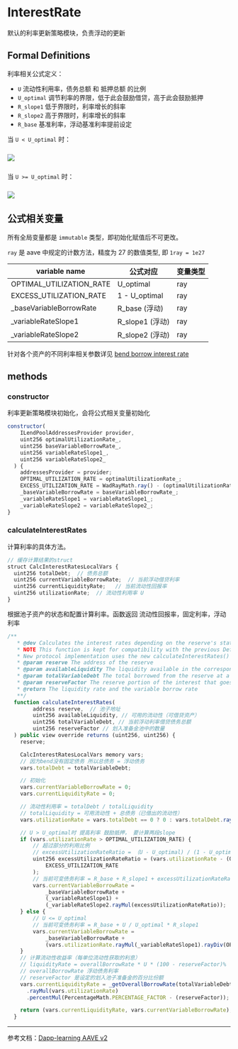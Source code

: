 # InterestRate

默认的利率更新策略模块，负责浮动的更新

## Formal Definitions

利率相关公式定义：

- `U` 流动性利用率，债务总额 和 抵押总额 的比例
- `U_optimal` 调节利率的界限，低于此会鼓励借贷，高于此会鼓励抵押
- `R_slope1` 低于界限时，利率增长的斜率
- `R_slope2` 高于界限时，利率增长的斜率
- `R_base` 基准利率，浮动基准利率提前设定

当 `U < U_optimal` 时：

<!-- $R_{t}=R_{base}+\frac{U_t}{U_{optimal}}R_{slope1}$ -->
<img src="https://render.githubusercontent.com/render/math?math=R_{t}=R_{base}%2B\frac{U_t}{U_{optimal}}R_{slope1}" style="display: block;margin: 24px auto;" />

当 `U >= U_optimal` 时：

<!-- $R_{t}=R_{base}+R_{slope1}+\frac{U_t-U_{optimal}}{1-U_{optimal}}R_{slope2}$ -->
<img src="https://render.githubusercontent.com/render/math?math=R_{t}=R_{base}%2BR_{slope1}%2B\frac{U_t-U_{optimal}}{1-U_{optimal}}R_{slope2}" style="display: block;margin: 24px auto;" />

## 公式相关变量

所有全局变量都是 `immutable` 类型，即初始化赋值后不可更改。

`ray` 是 aave 中规定的计数方法，精度为 27 的数值类型, 即 `1ray = 1e27`

| variable name            | 公式对应        | 变量类型 |
| ------------------------ | --------------- | -------- |
| OPTIMAL_UTILIZATION_RATE | U_optimal       | ray      |
| EXCESS_UTILIZATION_RATE  | 1 - U_optimal   | ray      |
| \_baseVariableBorrowRate | R_base (浮动)   | ray      |
| \_variableRateSlope1     | R_slope1 (浮动) | ray      |
| \_variableRateSlope2     | R_slope2 (浮动) | ray      |

针对各个资产的不同利率相关参数详见 [bend borrow interest rate](https://github.com/BendDAO/bend-gitbook-portal/blob/main/lending-protocol/interest-model.md)

## methods

### constructor

利率更新策略模块初始化，会将公式相关变量初始化

```javascript
constructor(
    ILendPoolAddressesProvider provider,
    uint256 optimalUtilizationRate_,
    uint256 baseVariableBorrowRate_,
    uint256 variableRateSlope1_,
    uint256 variableRateSlope2_
  ) {
    addressesProvider = provider;
    OPTIMAL_UTILIZATION_RATE = optimalUtilizationRate_;
    EXCESS_UTILIZATION_RATE = WadRayMath.ray() - (optimalUtilizationRate_);
    _baseVariableBorrowRate = baseVariableBorrowRate_;
    _variableRateSlope1 = variableRateSlope1_;
    _variableRateSlope2 = variableRateSlope2_;
}
```

### calculateInterestRates

计算利率的具体方法。

```javascript
// 缓存计算结果的struct
struct CalcInterestRatesLocalVars {
  uint256 totalDebt;  // 债务总额
  uint256 currentVariableBorrowRate;  // 当前浮动借贷利率
  uint256 currentLiquidityRate;   // 当前流动性回报率
  uint256 utilizationRate;  // 流动性利用率 U
}
```

根据池子资产的状态和配置计算利率。函数返回 流动性回报率，固定利率，浮动利率

```javascript
/**
   * @dev Calculates the interest rates depending on the reserve's state and configurations.
   * NOTE This function is kept for compatibility with the previous DefaultInterestRateStrategy interface.
   * New protocol implementation uses the new calculateInterestRates() interface
   * @param reserve The address of the reserve
   * @param availableLiquidity The liquidity available in the corresponding bToken
   * @param totalVariableDebt The total borrowed from the reserve at a variable rate
   * @param reserveFactor The reserve portion of the interest that goes to the treasury of the market
   * @return The liquidity rate and the variable borrow rate
   **/
  function calculateInterestRates(
        address reserve,  // 池子地址
        uint256 availableLiquidity, // 可用的流动性（可借贷资产）
        uint256 totalVariableDebt, // 当前浮动利率借贷债务总额
        uint256 reserveFactor // 划入准备金池中的数量
  ) public view override returns (uint256, uint256) {
    reserve;

    CalcInterestRatesLocalVars memory vars;
    // 因为bend没有固定债务 所以总债务 = 浮动债务
    vars.totalDebt = totalVariableDebt;

    // 初始化
    vars.currentVariableBorrowRate = 0;
    vars.currentLiquidityRate = 0;

    // 流动性利用率 = totalDebt / totalLiquidity
    // totalLiquidity = 可用流动性 + 总债务（已借出的流动性）
    vars.utilizationRate = vars.totalDebt == 0 ? 0 : vars.totalDebt.rayDiv(availableLiquidity + (vars.totalDebt));

    // U > U_optimal时 提高利率 鼓励抵押， 要计算两段slope
    if (vars.utilizationRate > OPTIMAL_UTILIZATION_RATE) {
        // 超过部分的利用比例
        // excessUtilizationRateRatio = （U - U_optimal) / (1 - U_optimal)
        uint256 excessUtilizationRateRatio = (vars.utilizationRate - (OPTIMAL_UTILIZATION_RATE)).rayDiv(
            EXCESS_UTILIZATION_RATE
        );
        // 当前可变债务利率 = R_base + R_slope1 + excessUtilizationRateRatio * R_slope2
        vars.currentVariableBorrowRate =
            _baseVariableBorrowRate +
            (_variableRateSlope1) +
            (_variableRateSlope2.rayMul(excessUtilizationRateRatio));
    } else {
        // U <= U_optimal
        // 当前可变债务利率 = R_base + U / U_optimal * R_slope1
        vars.currentVariableBorrowRate =
            _baseVariableBorrowRate +
            (vars.utilizationRate.rayMul(_variableRateSlope1).rayDiv(OPTIMAL_UTILIZATION_RATE));
    }
    // 计算流动性收益率（每单位流动性获取的利息）
    // liquidityRate = overallBorrowRate * U * (100 - reserveFactor)%
    // overallBorrowRate 浮动债务利率
    // reserveFactor 是设定的划入池子准备金的百分比份额
    vars.currentLiquidityRate = _getOverallBorrowRate(totalVariableDebt, vars.currentVariableBorrowRate)
      .rayMul(vars.utilizationRate)
      .percentMul(PercentageMath.PERCENTAGE_FACTOR - (reserveFactor));

    return (vars.currentLiquidityRate, vars.currentVariableBorrowRate);
  }
```

---
参考文档：[Dapp-learning AAVE v2](https://github.com/Dapp-Learning-DAO/Dapp-Learning/blob/main/defi/Aave/contract/7-DefaultReserveInterestRateStrategy.md)